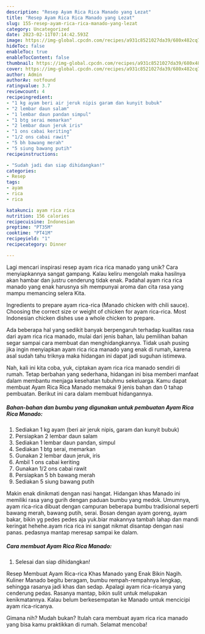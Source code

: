 ```yaml
---
description: "Resep Ayam Rica Rica Manado yang Lezat"
title: "Resep Ayam Rica Rica Manado yang Lezat"
slug: 155-resep-ayam-rica-rica-manado-yang-lezat
category: Uncategorized
date: 2023-02-11T07:14:42.593Z
image: https://img-global.cpcdn.com/recipes/a931c8521027da39/680x482cq70/ayam-rica-rica-manado-foto-resep-utama.jpg
hideToc: false
enableToc: true
enableTocContent: false
thumbnail: https://img-global.cpcdn.com/recipes/a931c8521027da39/680x482cq70/ayam-rica-rica-manado-foto-resep-utama.jpg
cover: https://img-global.cpcdn.com/recipes/a931c8521027da39/680x482cq70/ayam-rica-rica-manado-foto-resep-utama.jpg
author: Admin
authorAv: notfound
ratingvalue: 3.7
reviewcount: 4
recipeingredient:
- "1 kg ayam beri air jeruk nipis garam dan kunyit bubuk"
- "2 lembar daun salam"
- "1 lembar daun pandan simpul"
- "1 btg serai memarkan"
- "2 lembar daun jeruk iris"
- "1 ons cabai keriting"
- "1/2 ons cabai rawit"
- "5 bh bawang merah"
- "5 siung bawang putih"
recipeinstructions:

- "Sudah jadi dan siap dihidangkan!"
categories:
- Resep
tags:
- ayam
- rica
- rica

katakunci: ayam rica rica 
nutrition: 156 calories
recipecuisine: Indonesian
preptime: "PT35M"
cooktime: "PT41M"
recipeyield: "1"
recipecategory: Dinner

---
```





Lagi mencari inspirasi resep ayam rica rica manado yang unik? Cara menyiapkannya sangat gampang. Kalau keliru mengolah maka hasilnya akan hambar dan justru cenderung tidak enak. Padahal ayam rica rica manado yang enak harusnya sih mempunyai aroma dan cita rasa yang mampu memancing selera Kita.





Ingredients to prepare ayam rica-rica (Manado chicken with chili sauce). Choosing the correct size or weight of chicken for ayam rica-rica. Most Indonesian chicken dishes use a whole chicken to prepare.

Ada beberapa hal yang sedikit banyak berpengaruh terhadap kualitas rasa dari ayam rica rica manado, mulai dari jenis bahan, lalu pemilihan bahan segar sampai cara membuat dan menghidangkannya. Tidak usah pusing jika ingin menyiapkan ayam rica rica manado yang enak di rumah, karena asal sudah tahu triknya maka hidangan ini dapat jadi suguhan istimewa.






Nah, kali ini kita coba, yuk, ciptakan ayam rica rica manado sendiri di rumah. Tetap berbahan yang sederhana, hidangan ini bisa memberi manfaat dalam membantu menjaga kesehatan tubuhmu sekeluarga. Kamu dapat membuat Ayam Rica Rica Manado memakai 9 jenis bahan dan 0 tahap pembuatan. Berikut ini cara dalam membuat hidangannya.

<!--inarticleads1-->

##### Bahan-bahan dan bumbu yang digunakan untuk pembuatan Ayam Rica Rica Manado:

1. Sediakan 1 kg ayam (beri air jeruk nipis, garam dan kunyit bubuk)
1. Persiapkan 2 lembar daun salam
1. Sediakan 1 lembar daun pandan, simpul
1. Sediakan 1 btg serai, memarkan
1. Gunakan 2 lembar daun jeruk, iris
1. Ambil 1 ons cabai keriting
1. Gunakan 1/2 ons cabai rawit
1. Persiapkan 5 bh bawang merah
1. Sediakan 5 siung bawang putih


Makin enak dinikmati dengan nasi hangat. Hidangan khas Manado ini memiliki rasa yang gurih dengan paduan bumbu yang medok. Umumnya, ayam rica-rica dibuat dengan campuran beberapa bumbu tradisional seperti bawang merah, bawang putih, serai. Bosan dengan ayam goreng, ayam bakar, bikin yg pedes pedes aja yuk.biar makannya tambah lahap dan mandi keringat hehehe.ayam rica rica ini sangat nikmat disantap dengan nasi panas. pedasnya mantap meresap sampai ke dalam. 

<!--inarticleads2-->

##### Cara membuat Ayam Rica Rica Manado:


1. Selesai dan siap dihidangkan!

Resep Membuat Ayam Rica-rica Khas Manado yang Enak Bikin Nagih. Kuliner Manado begitu beragam, bumbu rempah-rempahnya lengkap, sehingga rasanya jadi khas dan sedap. Apalagi ayam rica-ricanya yang cenderung pedas. Rasanya mantap, bikin sulit untuk melupakan kenikmatannya. Kalau belum berkesempatan ke Manado untuk mencicipi ayam rica-ricanya. 

Gimana nih? Mudah bukan? Itulah cara membuat ayam rica rica manado yang bisa kamu praktikkan di rumah. Selamat mencoba!
